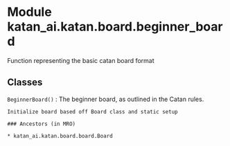 Module katan_ai.katan.board.beginner_board
==========================================
Function representing the basic catan board format

Classes
-------

`BeginnerBoard()`
:   The beginner board, as outlined in the Catan rules.

    Initialize board based off Board class and static setup

    ### Ancestors (in MRO)

    * katan_ai.katan.board.board.Board
